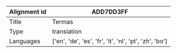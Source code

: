|Alignment id | ADD7DD3FF
| --- | --- 
|Title | Termas 
|Type | translation
|Languages | ['en', 'de', 'es', 'fr', 'it', 'nl', 'pt', 'zh', 'bo']